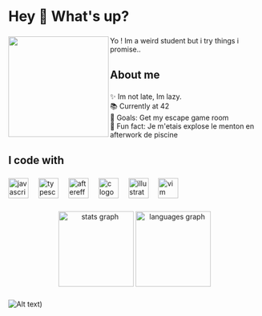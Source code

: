<h1 align="left">Hey 👋 What's up?</h1>

###

<img align="left" height="200" src="https://cdn.discordapp.com/attachments/1135955042508218448/1219703984156311572/remix-98caba62-2ddd-4eb3-aa3a-a06b9ebe8f59.png?ex=660c44da&is=65f9cfda&hm=8c1015a465e7d9e5129d740d475285bd45883217a719eed375a819afca033cfa&"  />

###

<p align="left">Yo ! Im a weird student but i try things i promise..</p>

###

<h2 align="left">About me</h2>

###

<p align="left">✨ Im not late, Im lazy.<br>📚 Currently at 42<br>🎯 Goals: Get my escape game room<br>🎲 Fun fact: Je m'etais explose le menton en afterwork de piscine</p>

###

<h2 align="left">I code with</h2>

###

<div align="left">
  <img src="https://cdn.jsdelivr.net/gh/devicons/devicon/icons/javascript/javascript-original.svg" height="40" alt="javascript logo"  />
  <img width="12" />
  <img src="https://cdn.jsdelivr.net/gh/devicons/devicon/icons/typescript/typescript-original.svg" height="40" alt="typescript logo"  />
  <img width="12" />
  <img src="https://cdn.jsdelivr.net/gh/devicons/devicon/icons/aftereffects/aftereffects-original.svg" height="40" alt="aftereffects logo"  />
  <img width="12" />
  <img src="https://cdn.jsdelivr.net/gh/devicons/devicon/icons/c/c-original.svg" height="40" alt="c logo"  />
  <img width="12" />
  <img src="https://cdn.jsdelivr.net/gh/devicons/devicon/icons/illustrator/illustrator-plain.svg" height="40" alt="illustrator logo"  />
  <img width="12" />
  <img src="https://cdn.jsdelivr.net/gh/devicons/devicon/icons/vim/vim-original.svg" height="40" alt="vim logo"  />
</div>

###

<div align="center">
  <img src="https://github-readme-stats.vercel.app/api?username=Summerarts&hide_title=false&hide_rank=false&show_icons=true&include_all_commits=true&count_private=true&disable_animations=false&theme=dracula&locale=en&hide_border=false&order=1" height="150" alt="stats graph"  />
  <img src="https://github-readme-stats.vercel.app/api/top-langs?username=Summerarts&locale=en&hide_title=false&layout=compact&card_width=320&langs_count=5&theme=dracula&hide_border=false&order=2" height="150" alt="languages graph"  />
</div>

###

  ![Alt text](https://spotify-recently-played-readme.vercel.app/api?user=11100599469&width=600))



###
